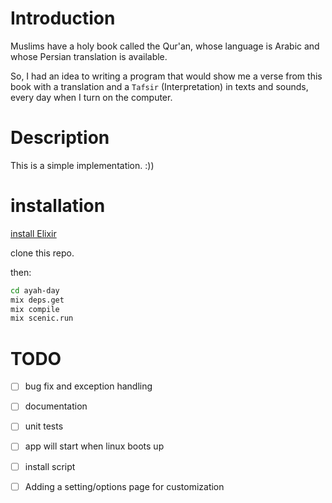 # Introduction

Muslims have a holy book called the Qur'an, whose language is Arabic and whose Persian translation is available.

So, I had an idea to writing a program that would show me a verse from this book with a translation and a `Tafsir` (Interpretation)  in texts and sounds, every day when I turn on the computer.

# Description

This is a simple implementation. :))

# installation

[install Elixir](https://elixir-lang.org/install.html)

clone this repo.

then:

```bash
cd ayah-day
mix deps.get
mix compile
mix scenic.run
```

# TODO

* [ ] bug fix and exception handling
* [ ] documentation
* [ ] unit tests
* [ ] app will start when linux boots up
* [ ] install script
* [ ] Adding a setting/options page for customization

